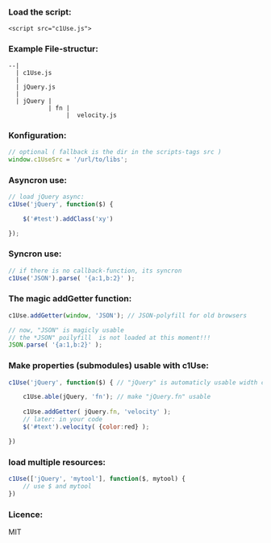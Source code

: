 
### Load the script:

    <script src="c1Use.js">

### Example File-structur:

    --|
      | c1Use.js
      |
      | jQuery.js
      |
      | jQuery | 
               | fn | 
                    |  velocity.js


### Konfiguration:

```javascript
// optional ( fallback is the dir in the scripts-tags src )
window.c1UseSrc = '/url/to/libs';
```

### Asyncron use:

```javascript
// load jQuery async:
c1Use('jQuery', function($) {

    $('#test').addClass('xy')

});
```

### Syncron use:

```javascript
// if there is no callback-function, its syncron
c1Use('JSON').parse( '{a:1,b:2}' );
```

### The magic addGetter function:

```javascript
c1Use.addGetter(window, 'JSON'); // JSON-polyfill for old browsers

// now, "JSON" is magicly usable
// the *JSON" poilyfill  is not loaded at this moment!!!
JSON.parse( '{a:1,b:2}' ); 
```


### Make properties (submodules) usable with c1Use:

```javascript
c1Use('jQuery', function($) { // "jQuery" is automaticly usable width c1Use because loaded with c1Use.

    c1Use.able(jQuery, 'fn'); // make "jQuery.fn" usable
    
    c1Use.addGetter( jQuery.fn, 'velocity' );
    // later: in your code
    $('#text').velocity( {color:red} );

})
```

### load multiple resources:

```javascript
c1Use(['jQuery', 'mytool'], function($, mytool) {
    // use $ and mytool
})
```


### Licence:
MIT



